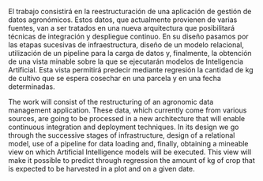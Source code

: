 El trabajo consistirá en la reestructuración de una aplicación de gestión de datos agronómicos. Estos datos, que actualmente provienen de varias fuentes, van a ser tratados en una nueva arquitectura que posibilitará técnicas de integración y despliegue continuo. En su diseño pasamos por las etapas sucesivas de infraestructura, diseño de un modelo relacional, utilización de un pipeline para la carga de datos y, finalmente, la obtención de una vista minable sobre la que se ejecutarán modelos de Inteligencia Artificial. Esta vista permitirá predecir mediante regresión la cantidad de kg de cultivo que se espera cosechar en una parcela y en una fecha determinadas.

The work will consist of the restructuring of an agronomic data management application. These data, which currently come from various sources, are going to be processed in a new architecture that will enable continuous integration and deployment techniques. In its design we go through the successive stages of infrastructure, design of a relational model, use of a pipeline for data loading and, finally, obtaining a mineable view on which Artificial Intelligence models will be executed. This view will make it possible to predict through regression the amount of kg of crop that is expected to be harvested in a plot and on a given date.

<p style="page-break-after: always;">&nbsp;</p>


